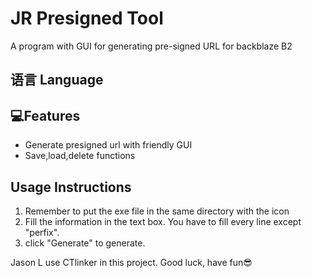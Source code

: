 # JR Presigned Tool
A program with GUI for generating pre-signed URL for backblaze B2
## 语言 Language

## 💻Features
- Generate presigned url with friendly GUI
- Save,load,delete functions

## Usage Instructions
1. Remember to put the exe file in the same directory with the icon
2. Fill the information in the text box. You have to fill every line except "perfix".
3. click "Generate" to generate.

Jason L use CTlinker in this project.
Good luck, have fun😎
